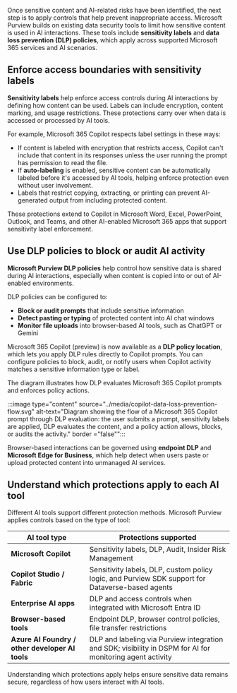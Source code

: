 Once sensitive content and AI-related risks have been identified, the next step is to apply controls that help prevent inappropriate access. Microsoft Purview builds on existing data security tools to limit how sensitive content is used in AI interactions. These tools include **sensitivity labels** and **data loss prevention (DLP) policies**, which apply across supported Microsoft 365 services and AI scenarios.

## Enforce access boundaries with sensitivity labels

**Sensitivity labels** help enforce access controls during AI interactions by defining how content can be used. Labels can include encryption, content marking, and usage restrictions. These protections carry over when data is accessed or processed by AI tools.

For example, Microsoft 365 Copilot respects label settings in these ways:

- If content is labeled with encryption that restricts access, Copilot can't include that content in its responses unless the user running the prompt has permission to read the file.
- If **auto-labeling** is enabled, sensitive content can be automatically labeled before it's accessed by AI tools, helping enforce protection even without user involvement.
- Labels that restrict copying, extracting, or printing can prevent AI-generated output from including protected content.

These protections extend to Copilot in Microsoft Word, Excel, PowerPoint, Outlook, and Teams, and other AI-enabled Microsoft 365 apps that support sensitivity label enforcement.

## Use DLP policies to block or audit AI activity

**Microsoft Purview DLP policies** help control how sensitive data is shared during AI interactions, especially when content is copied into or out of AI-enabled environments.

DLP policies can be configured to:

- **Block or audit prompts** that include sensitive information
- **Detect pasting or typing** of protected content into AI chat windows
- **Monitor file uploads** into browser-based AI tools, such as ChatGPT or Gemini

Microsoft 365 Copilot (preview) is now available as a **DLP policy location**, which lets you apply DLP rules directly to Copilot prompts. You can configure policies to block, audit, or notify users when Copilot activity matches a sensitive information type or label.

The diagram illustrates how DLP evaluates Microsoft 365 Copilot prompts and enforces policy actions.

:::image type="content" source="../media/copilot-data-loss-prevention-flow.svg" alt-text="Diagram showing the flow of a Microsoft 365 Copilot prompt through DLP evaluation: the user submits a prompt, sensitivity labels are applied, DLP evaluates the content, and a policy action allows, blocks, or audits the activity." border ="false"":::

Browser-based interactions can be governed using **endpoint DLP** and **Microsoft Edge for Business**, which help detect when users paste or upload protected content into unmanaged AI services.

## Understand which protections apply to each AI tool

Different AI tools support different protection methods. Microsoft Purview applies controls based on the type of tool:

| AI tool type | Protections supported |
|-----|-----|
| **Microsoft Copilot** | Sensitivity labels, DLP, Audit, Insider Risk Management |
| **Copilot Studio / Fabric** | Sensitivity labels, DLP, custom policy logic, and Purview SDK support for Dataverse-based agents |
| **Enterprise AI apps** | DLP and access controls when integrated with Microsoft Entra ID |
| **Browser-based tools** | Endpoint DLP, browser control policies, file transfer restrictions |
| **Azure AI Foundry / other developer AI tools** | DLP and labeling via Purview integration and SDK; visibility in DSPM for AI for monitoring agent activity |

Understanding which protections apply helps ensure sensitive data remains secure, regardless of how users interact with AI tools.

